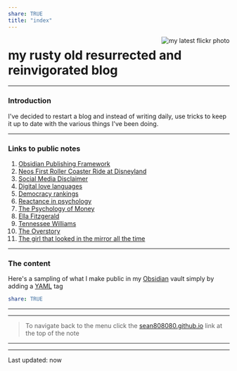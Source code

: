 ```yaml
---
share: TRUE
title: "index"
---
```

<a data-flickr-embed="true" href="https://www.flickr.com/photos/44124483010@N01" title=""><img src="https://live.staticflickr.com/65535/52481776173_7d581d02c5.jpg" align="right"  alt="my latest flickr photo"></a>
# my rusty old resurrected and reinvigorated blog
---
### Introduction
I've decided to restart a blog and instead of writing daily, use tricks to keep it up to date with the various things I've been doing.

---
### Links to public notes
1. [Obsidian Publishing Framework](Obsidian%20Publishing%20Framework) 
2. [Neos First Roller Coaster Ride at Disneyland](Neos%20First%20Roller%20Coaster%20Ride%20at%20Disneyland)
3. [Social Media Disclaimer](Social%20Media%20Disclaimer)       
4. [Digital love languages](Digital%20love%20languages)        
5. [Democracy rankings](Democracy%20rankings)            
6. [Reactance in psychology](Reactance%20in%20psychology)       
7. [The Psychology of Money](The%20Psychology%20of%20Money)
8. [Ella Fitzgerald](Ella%20Fitzgerald)               
9. [Tennessee Williams](Tennessee%20Williams)           
10. [The Overstory](The%20Overstory) 
11. [The girl that looked in the mirror all the time](The%20girl%20that%20looked%20in%20the%20mirror%20all%20the%20time)
---
### The content
Here's a sampling of what I make public in my [Obsidian](https://obsidian.md) vault simply by adding a [YAML](https://www.redhat.com/en/topics/automation/what-is-yaml) tag
```yaml
share: TRUE
```
---




---
>To navigate back to the menu click the [sean808080.github.io](https://sean808080.github.io/) link at the top of the note
---

---
Last updated: now
